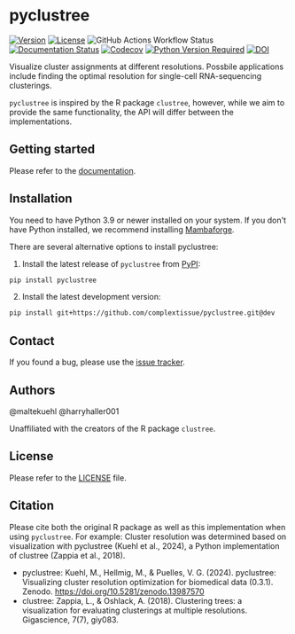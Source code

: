 # pyclustree

[![Version](https://img.shields.io/pypi/v/pyclustree)](https://pypi.org/project/pyclustree/)
[![License](https://img.shields.io/pypi/l/pyclustree)](https://img.shields.io/pypi/l/pyclustree)
![GitHub Actions Workflow Status](https://img.shields.io/github/actions/workflow/status/complextissue/pyclustree/test.yaml)
[![Documentation Status](https://readthedocs.org/projects/pyclustree/badge/?version=stable)](https://pyclustree.readthedocs.io/stable/?badge=stable)
[![Codecov](https://codecov.io/gh/complextissue/pyclustree/graph/badge.svg?token=45BNU20CBP)](https://codecov.io/gh/complextissue/pyclustree)
[![Python Version Required](https://img.shields.io/pypi/pyversions/pyclustree)](https://pypi.org/project/pyclustree/)
[![DOI](https://zenodo.org/badge/857752929.svg)](https://doi.org/10.5281/zenodo.13987570)

Visualize cluster assignments at different resolutions. Possbile applications include finding the optimal resolution for
single-cell RNA-sequencing clusterings.

`pyclustree` is inspired by the R package `clustree`, however, while we aim to provide the same functionality, the API
will differ between the implementations.

## Getting started

Please refer to the [documentation][link-docs].

## Installation

You need to have Python 3.9 or newer installed on your system. If you don't have
Python installed, we recommend installing [Mambaforge](https://github.com/conda-forge/miniforge#mambaforge).

There are several alternative options to install pyclustree:

1. Install the latest release of `pyclustree` from [PyPI][link-pypi]:

```bash
pip install pyclustree
```

2. Install the latest development version:

```bash
pip install git+https://github.com/complextissue/pyclustree.git@dev
```

## Contact

If you found a bug, please use the [issue tracker][issue-tracker].

## Authors

@maltekuehl
@harryhaller001

Unaffiliated with the creators of the R package `clustree`.

## License

Please refer to the [LICENSE][license] file.

## Citation

Please cite both the original R package as well as this implementation when using `pyclustree`. For example: Cluster resolution was determined based on visualization with pyclustree (Kuehl et al., 2024), a Python implementation of clustree (Zappia et al., 2018).

-   pyclustree: Kuehl, M., Hellmig, M., & Puelles, V. G. (2024). pyclustree: Visualizing cluster resolution optimization for biomedical data (0.3.1). Zenodo. https://doi.org/10.5281/zenodo.13987570
-   clustree: Zappia, L., & Oshlack, A. (2018). Clustering trees: a visualization for evaluating clusterings at multiple resolutions. Gigascience, 7(7), giy083.

[license]: https://github.com/complextissue/pyclustree/blob/main/LICENSE
[issue-tracker]: https://github.com/complextissue/pyclustree/issues
[changelog]: https://pyclustree.readthedocs.io/latest/changelog.html
[link-docs]: https://pyclustree.readthedocs.io
[link-pypi]: https://pypi.org/project/pyclustree
